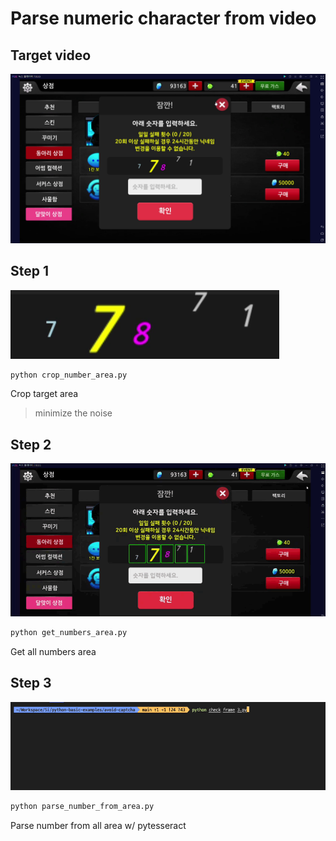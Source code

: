 # Parse numeric character from video

## Target video

![full-screen-image](./docs/images/full-screen.png)

## Step 1

![crop-only-number-area](./docs/images/cropped-number-area.png)

```python
python crop_number_area.py
```

Crop target area

> minimize the noise

## Step 2

![numbers-area](./docs/images/numbers-area.gif)

```bash
python get_numbers_area.py
```

Get all numbers area

## Step 3

![parse-number-from-area](./docs/images/parse-number-from-area.gif)

```bash
python parse_number_from_area.py
```

Parse number from all area w/ pytesseract
